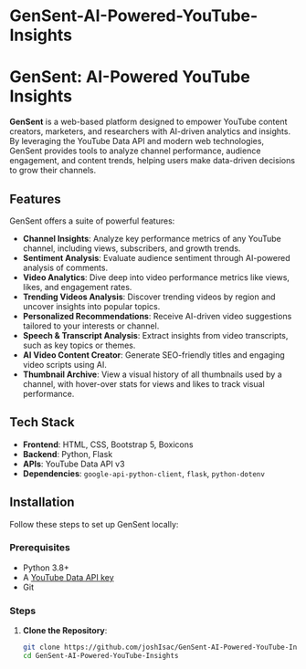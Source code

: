 # GenSent-AI-Powered-YouTube-Insights

# GenSent: AI-Powered YouTube Insights

**GenSent** is a web-based platform designed to empower YouTube content creators, marketers, and researchers with AI-driven analytics and insights. By leveraging the YouTube Data API and modern web technologies, GenSent provides tools to analyze channel performance, audience engagement, and content trends, helping users make data-driven decisions to grow their channels.

## Features

GenSent offers a suite of powerful features:

- **Channel Insights**: Analyze key performance metrics of any YouTube channel, including views, subscribers, and growth trends.
- **Sentiment Analysis**: Evaluate audience sentiment through AI-powered analysis of comments.
- **Video Analytics**: Dive deep into video performance metrics like views, likes, and engagement rates.
- **Trending Videos Analysis**: Discover trending videos by region and uncover insights into popular topics.
- **Personalized Recommendations**: Receive AI-driven video suggestions tailored to your interests or channel.
- **Speech & Transcript Analysis**: Extract insights from video transcripts, such as key topics or themes.
- **AI Video Content Creator**: Generate SEO-friendly titles and engaging video scripts using AI.
- **Thumbnail Archive**: View a visual history of all thumbnails used by a channel, with hover-over stats for views and likes to track visual performance.

## Tech Stack

- **Frontend**: HTML, CSS, Bootstrap 5, Boxicons
- **Backend**: Python, Flask
- **APIs**: YouTube Data API v3
- **Dependencies**: `google-api-python-client`, `flask`, `python-dotenv`

## Installation

Follow these steps to set up GenSent locally:

### Prerequisites
- Python 3.8+
- A [YouTube Data API key](https://developers.google.com/youtube/v3/getting-started)
- Git

### Steps
1. **Clone the Repository**:
   ```bash
   git clone https://github.com/joshIsac/GenSent-AI-Powered-YouTube-Insights.git
   cd GenSent-AI-Powered-YouTube-Insights
